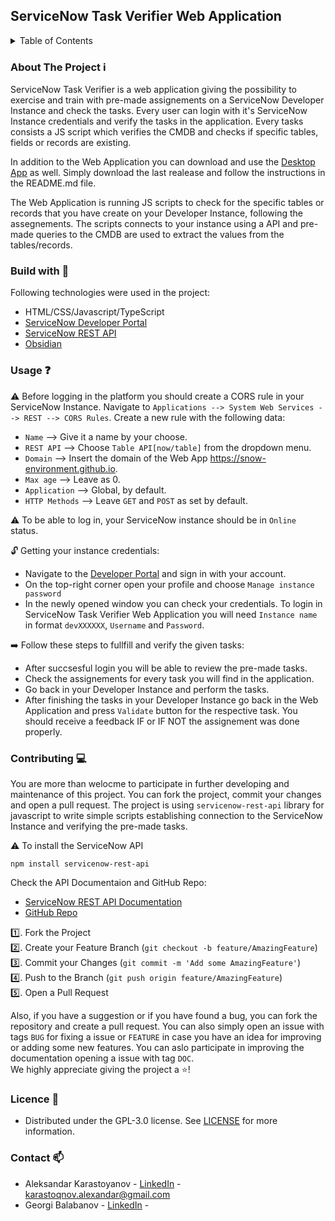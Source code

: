 
## ServiceNow Task Verifier Web Application

<details>
  <summary>Table of Contents</summary>
  <ol>
	<li><a href="#about-the-project">About The Project</a></li>
    <li><a href="#usage">Usage</a></li>
    <li><a href="#contributing">Contributing</a></li>
    <li><a href="#license">License</a></li>
    <li><a href="#contact">Contact</a></li>
  </ol>
</details>


### About The Project :information_source:
ServiceNow Task Verifier is a web application giving the possibility to exercise and train with pre-made assignements on a ServiceNow Developer Instance and check the tasks. Every user can login with it's ServiceNow Instance credentials and verify the tasks in the application. Every tasks consists a JS script which verifies the CMDB and checks if specific tables, fields or records are existing. 

In addition to the Web Application you can download and use the [Desktop App](https://github.com/karastoyanov/servicenow-devinstance-project) as well. Simply download the last realease and follow the instructions in the README.md file.

The Web Application is running JS scripts to check for the specific tables or records that you have create on your Developer Instance, following the assegnements. The scripts connects to your instance using a API and pre-made queries to the CMDB are used to extract the values from the tables/records.


### Build with :wrench:
Following technologies were used in the project:
 * HTML/CSS/Javascript/TypeScript
 * [ServiceNow Developer Portal](https://developer.servicenow.com/dev.do#!/)
 * [ServiceNow REST API](https://www.npmjs.com/package/servicenow-rest-api?activeTab=readme)
 * [Obsidian](https://obsidian.md/) 


### Usage :question:
:warning: Before logging in the platform you should create a CORS rule in your ServiceNow Instance. Navigate to `Applications --> System Web Services --> REST --> CORS Rules`. Create a new rule with the following data:
* `Name` --> Give it a name by your choose.
* `REST API` --> Choose `Table API[now/table]` from the dropdown menu.
* `Domain` --> Insert the domain of the Web App https://snow-environment.github.io.
* `Max age` --> Leave as 0.
* `Application` --> Global, by default.
* `HTTP Methods` --> Leave `GET` and `POST` as set by default.

:warning: To be able to log in, your ServiceNow instance should be in `Online` status. 

:unlock: Getting your instance credentials:
* Navigate to the [Developer Portal](https://developer.servicenow.com/dev.do#!/) and sign in with your account.
* On the top-right corner open your profile and choose `Manage instance password`
* In the newly opened window you can check your credentials. To login in ServiceNow Task Verifier Web Application you will need `Instance name` in format `devXXXXXX`, `Username` and `Password`.

:arrow_right: Follow these steps to fullfill and verify the given tasks:
* After succsesful login you will be able to review the pre-made tasks.
* Check the assignements for every task you will find in the application.
* Go back in your Developer Instance and perform the tasks. 
* After finishing the tasks in your Developer Instance go back in the Web Application and press `Validate` button for the respective task. You should receive a feedback IF or IF NOT the assignement was done properly. 


### Contributing :computer:
 You are more than welocme to participate in further developing and maintenance of this project. You can fork the project, commit your changes and open a pull request. The project is using `servicenow-rest-api` library for javascript to write simple scripts establishing connection to the ServiceNow Instance and verifying the pre-made tasks. 
 
 :warning: To install the ServiceNow API
```
npm install servicenow-rest-api
``` 

 Check the API Documentaion and GitHub Repo:
 *  [ServiceNow REST API Documentation](https://www.npmjs.com/package/servicenow-rest-api-with-promise)
 *  [GitHub Repo](https://github.com/SahilRS200/servicenow-rest-api)

 :one:. Fork the Project </br>
 :two:. Create your Feature Branch (`git checkout -b feature/AmazingFeature`) </br>
 :three:. Commit your Changes (`git commit -m 'Add some AmazingFeature'`) </br>
 :four:. Push to the Branch (`git push origin feature/AmazingFeature`) </br>
 :five:. Open a Pull Request </br>

 Also, if you have a suggestion or if you have found a bug, you can fork the repository and create a pull request. You can also simply open an issue with tags `BUG` for fixing a issue or `FEATURE` in case you have an idea for improving or adding some new features. You can aslo participate in improving the documentation opening a issue with tag `DOC`. </br>
 We highly appreciate giving the project a :star:!


### Licence :scroll:
* Distributed under the GPL-3.0 license. See [LICENSE](https://github.com/snow-environment/snow-environment.github.io/blob/main/LICENSE.md) for more information.


### Contact :mailbox: 
 * Aleksandar Karastoyanov - [LinkedIn](https://www.linkedin.com/in/aleksandar-karastoyanov/) - karastoqnov.alexandar@gmail.com
 * Georgi Balabanov - [LinkedIn](https://www.linkedin.com/in/georgi-balabanov-366501210/) - 
